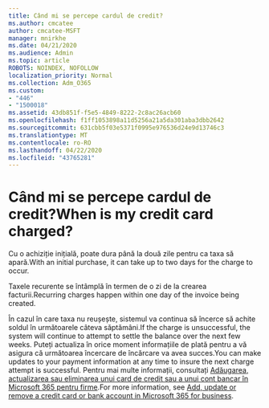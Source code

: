 ```yaml
---
title: Când mi se percepe cardul de credit?
ms.author: cmcatee
author: cmcatee-MSFT
manager: mnirkhe
ms.date: 04/21/2020
ms.audience: Admin
ms.topic: article
ROBOTS: NOINDEX, NOFOLLOW
localization_priority: Normal
ms.collection: Adm_O365
ms.custom:
- "446"
- "1500018"
ms.assetid: 43db851f-f5e5-4849-8222-2c8ac26acb60
ms.openlocfilehash: f1ff1053898a11d5256a21a5da301aba3dbb2642
ms.sourcegitcommit: 631cbb5f03e5371f0995e976536d24e9d13746c3
ms.translationtype: MT
ms.contentlocale: ro-RO
ms.lasthandoff: 04/22/2020
ms.locfileid: "43765281"
---
```

# <a name="when-is-my-credit-card-charged"></a><span data-ttu-id="e388f-102">Când mi se percepe cardul de credit?</span><span class="sxs-lookup"><span data-stu-id="e388f-102">When is my credit card charged?</span></span>

<span data-ttu-id="e388f-103">Cu o achiziție inițială, poate dura până la două zile pentru ca taxa să apară.</span><span class="sxs-lookup"><span data-stu-id="e388f-103">With an initial purchase, it can take up to two days for the charge to occur.</span></span>
  
<span data-ttu-id="e388f-104">Taxele recurente se întâmplă în termen de o zi de la crearea facturii.</span><span class="sxs-lookup"><span data-stu-id="e388f-104">Recurring charges happen within one day of the invoice being created.</span></span>
  
<span data-ttu-id="e388f-105">În cazul în care taxa nu reușește, sistemul va continua să încerce să achite soldul în următoarele câteva săptămâni.</span><span class="sxs-lookup"><span data-stu-id="e388f-105">If the charge is unsuccessful, the system will continue to attempt to settle the balance over the next few weeks.</span></span> <span data-ttu-id="e388f-106">Puteți actualiza în orice moment informațiile de plată pentru a vă asigura că următoarea încercare de încărcare va avea succes.</span><span class="sxs-lookup"><span data-stu-id="e388f-106">You can make updates to your payment information at any time to insure the next charge attempt is successful.</span></span> <span data-ttu-id="e388f-107">Pentru mai multe informații, consultați [Adăugarea, actualizarea sau eliminarea unui card de credit sau a unui cont bancar în Microsoft 365 pentru firme](https://docs.microsoft.com/office365/admin/subscriptions-and-billing/add-update-or-remove-credit-card-or-bank-account).</span><span class="sxs-lookup"><span data-stu-id="e388f-107">For more information, see [Add, update or remove a credit card or bank account in Microsoft 365 for business](https://docs.microsoft.com/office365/admin/subscriptions-and-billing/add-update-or-remove-credit-card-or-bank-account).</span></span>